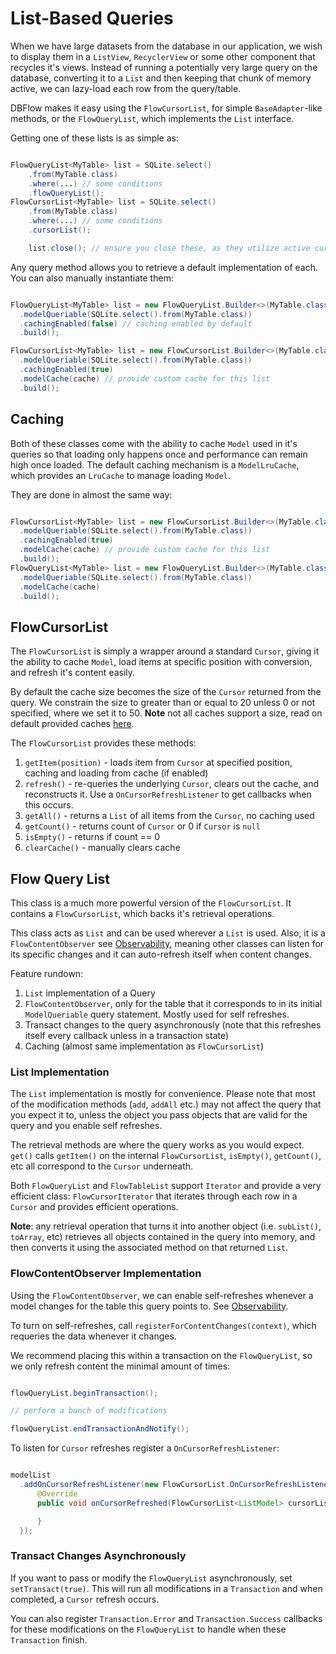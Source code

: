 # List-Based Queries

When we have large datasets from the database in our application, we wish to
display them in a `ListView`, `RecyclerView` or some other component that recycles
it's views. Instead of running a potentially very large query on the database,
converting it to a `List` and then keeping that chunk of memory active, we
can lazy-load each row from the query/table.

DBFlow makes it easy using the `FlowCursorList`, for simple `BaseAdapter`-like methods,
or the `FlowQueryList`, which implements the `List` interface.

Getting one of these lists is as simple as:

```java

FlowQueryList<MyTable> list = SQLite.select()
    .from(MyTable.class)
    .where(...) // some conditions
    .flowQueryList();
FlowCursorList<MyTable> list = SQLite.select()
    .from(MyTable.class)
    .where(...) // some conditions
    .cursorList();

    list.close(); // ensure you close these, as they utilize active cursors :)

```

Any query method allows you to retrieve a default implementation of each. You
can also manually instantiate them:

```java

FlowQueryList<MyTable> list = new FlowQueryList.Builder<>(MyTable.class)
  .modelQueriable(SQLite.select().from(MyTable.class))
  .cachingEnabled(false) // caching enabled by default
  .build();

FlowCursorList<MyTable> list = new FlowCursorList.Builder<>(MyTable.class)
  .modelQueriable(SQLite.select().from(MyTable.class))
  .cachingEnabled(true)
  .modelCache(cache) // provide custom cache for this list
  .build();

```

## Caching

Both of these classes come with the ability to cache `Model` used in it's queries
so that loading only happens once and performance can remain high once loaded. The default
caching mechanism is a `ModelLruCache`, which provides an `LruCache` to manage
loading `Model`.

They are done in almost the same way:

```java

FlowCursorList<MyTable> list = new FlowCursorList.Builder<>(MyTable.class)
  .modelQueriable(SQLite.select().from(MyTable.class))
  .cachingEnabled(true)
  .modelCache(cache) // provide custom cache for this list
  .build();
FlowQueryList<MyTable> list = new FlowQueryList.Builder<>(MyTable.class)
  .modelQueriable(SQLite.select().from(MyTable.class))
  .modelCache(cache)
  .build();

```

## FlowCursorList

The `FlowCursorList` is simply a wrapper around a standard `Cursor`, giving it the
ability to cache `Model`, load items at specific position with conversion, and refresh
it's content easily.

By default the cache size becomes the size of the `Cursor` returned from the query.
We constrain the size to greater than or equal to 20 unless 0 or not specified, where
we set it to 50.  **Note** not all caches support a size, read on default provided caches
[here](/usage2/Caching.md).

The `FlowCursorList` provides these methods:

  1. `getItem(position)` - loads item from `Cursor` at specified position, caching and loading from cache (if enabled)
  2. `refresh()` - re-queries the underlying `Cursor`, clears out the cache, and reconstructs it. Use a `OnCursorRefreshListener` to get callbacks when this occurs.
  3. `getAll()` - returns a `List` of all items from the `Cursor`, no caching used
  4. `getCount()` - returns count of `Cursor` or 0 if `Cursor` is `null`
  5. `isEmpty()` - returns if count == 0
  6. `clearCache()` - manually clears cache

## Flow Query List

This class is a much more powerful version of the `FlowCursorList`. It contains a `FlowCursorList`,
which backs it's retrieval operations.

This class acts as `List` and can be used wherever a `List` is used. Also, it is a `FlowContentObserver`
see [Observability](/usage2/Observability.md), meaning other classes can listen
for its specific changes and it can auto-refresh itself when content changes.

Feature rundown:
  1. `List` implementation of a Query
  2. `FlowContentObserver`, only for the table that it corresponds to in its initial `ModelQueriable` query statement. Mostly used for self refreshes.
  3. Transact changes to the query asynchronously (note that this refreshes itself every callback unless in a transaction state)
  5. Caching (almost same implementation as `FlowCursorList`)

### List Implementation

The `List` implementation is mostly for convenience. Please note that most of the modification
methods (`add`, `addAll` etc.) may not affect the query that you expect it to, unless the object you pass
objects that are valid for the query and you enable self refreshes.

The retrieval methods are where the query works as you would expect. `get()` calls
`getItem()` on the internal `FlowCursorList`, `isEmpty()`, `getCount()`, etc all correspond
to the `Cursor` underneath.

Both `FlowQueryList` and `FlowTableList` support `Iterator` and provide a very
efficient class: `FlowCursorIterator` that iterates through each row in a `Cursor`
and provides efficient operations.

**Note**: any retrieval operation that turns it into another object (i.e. `subList()`,
`toArray`, etc) retrieves all objects contained in the query into memory,
and then converts it using the associated method on that returned `List`.

### FlowContentObserver Implementation

Using the `FlowContentObserver`, we can enable self-refreshes whenever a model changes
for the table this query points to. See [Observability](/usage2/Observability.md).

To turn on self-refreshes, call `registerForContentChanges(context)`, which requeries
the data whenever it changes.

We recommend placing this within a transaction on the `FlowQueryList`, so we only
refresh content the minimal amount of times:

```java

flowQueryList.beginTransaction();

// perform a bunch of modifications

flowQueryList.endTransactionAndNotify();

```

To listen for `Cursor` refreshes register a `OnCursorRefreshListener`:

```java

modelList
  .addOnCursorRefreshListener(new FlowCursorList.OnCursorRefreshListener<ListModel>() {
      @Override
      public void onCursorRefreshed(FlowCursorList<ListModel> cursorList) {

      }
  });

```


### Transact Changes Asynchronously

If you want to pass or modify the `FlowQueryList` asynchronously, set `setTransact(true)`.
This will run all modifications in a `Transaction` and when completed, a `Cursor` refresh occurs.

You can also register `Transaction.Error` and `Transaction.Success` callbacks for these modifications
on the `FlowQueryList` to handle when these `Transaction` finish.
